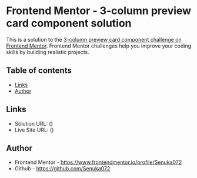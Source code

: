 # Frontend Mentor - 3-column preview card component solution

This is a solution to the [3-column preview card component challenge on Frontend Mentor](https://www.frontendmentor.io/challenges/3column-preview-card-component-pH92eAR2-). Frontend Mentor challenges help you improve your coding skills by building realistic projects. 

## Table of contents

- [Links](#links)
- [Author](#author)



## Links

- Solution URL: ()
- Live Site URL: ()

## Author

- Frontend Mentor - https://www.frontendmentor.io/profile/Senuka072
- Github - https://github.com/Senuka072
